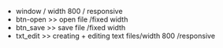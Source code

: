 * window / width 800 / responsive
* btn-open >> open file /fixed width
* btn_save >> save file /fixed width
* txt_edit >> creating + editing text files/width 800 /responsive

